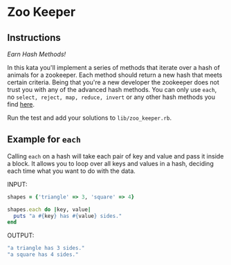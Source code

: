 # Zoo Keeper

## Instructions

*Earn Hash Methods!*

In this kata you'll implement a series of methods that iterate over
a hash of animals for a zookeeper.  Each method should return a new hash
that meets certain criteria.  Being that you're a new developer
the zookeeper does not trust you with any of the advanced hash methods.  You
can only use `each`, no `select, reject, map, reduce, invert` or any
other hash methods you find
[here](http://www.ruby-doc.org/core-2.1.0/Hash.html).

Run the test and add your solutions to `lib/zoo_keeper.rb`.

## Example for `each`

Calling `each` on a hash will take each pair of key and value and pass it
inside a block.  It allows you to loop over all keys and values in a
hash, deciding each time what you want to do with the data.

INPUT:

```ruby
shapes = {'triangle' => 3, 'square' => 4}

shapes.each do |key, value|
  puts "a #{key} has #{value} sides."
end
```

OUTPUT:

```ruby
"a triangle has 3 sides."
"a square has 4 sides."
```
